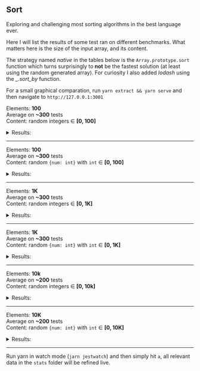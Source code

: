 ## Sort
Exploring and challenging most sorting algorithms in the best language ever.

Here I will list the results of some test ran on different benchmarks. What matters here is the size of the input array, and its content.

The strategy named _native_ in the tables below is the `Array.prototype.sort` function which turns surprisingly to **not** be the fastest solution (at least using the random generated array).
For curiosity I also added _lodash_ using the _\_.sort\_by_ function.  

For a small graphical comparation, run `yarn extract && yarn serve` and then navigate to `http://127.0.0.1:3001` 

Elements: **100**  
Average on **~300** tests  
Content: random integers ∈ **[0, 100]**  
<details>
    <summary>Results:</summary>  

counting: 0.06  
_native_: 0.10  
shell: 0.13     
radix: 0.14  
quick: 0.15  
merge: 0.18  
bucket: 0.21  
insertion: 0.23  
heap: 0.26  
selection: 0.33  
shaker: 0.42  
gnome: 0.58  
_lodash_: 0.67  
bubble: 1.11  

</details>

---
Elements: **100**  
Average on **~300** tests  
Content: random `{num: int}` with `int` ∈ **[0, 100]**  
<details>
    <summary>Results:</summary>  

counting: 0.08  
quick: 0.13  
_native_: 0.18  
bucket: 0.18  
merge: 0.19  
insertion: 0.24  
selection: 0.41  
shaker: 0.51  
_lodash_: 0.51  
gnome: 0.75  
bubble: 2.12  
</details>

---

Elements: **1K**  
Average on **~300** tests  
Content: random integers ∈ **[0, 1K]**  
<details>
    <summary>Results:</summary>  

counting: 0.24  
quick: 1.17  
radix: 1.21  
_native_: 1.48  
shell: 1.94  
insertion: 2.48  
selection: 2.83  
heap: 2.87  
merge: 3.46  
gnome: 3.48  
bucket: 3.76  
shaker: 4.35  
bubble: 5.87  
_lodash_: 6.45  

</details>

---
Elements: **1K**  
Average on **~300** tests  
Content: random `{num: int}` with `int` ∈ **[0, 1K]**  
<details>
    <summary>Results:</summary>  

counting: 0.33  
_native_: 1.64  
quick: 2.10  
merge: 3.11  
_lodash_: 4.67  
bucket: 6.32  
insertion: 6.47  
selection: 8.10  
shaker: 9.46  
gnome: 10.51  
bubble: 15.56  
</details>

---

Elements: **10k**  
Average on **~200** tests  
Content: random integers ∈ **[0, 10k]**  
<details>
    <summary>Results:</summary>  

counting: 2.52  
shell: 3.71  
quick: 4.92  
bucket: 7.57  
merge: 9.96  
_native_: 11.79  
heap: 14.56  
radix: 20.33  
_lodash_: 24.48  
insertion: 36.31  
selection: 84.29  
shaker: 105.61  
gnome: 153.79  
bubble: 318.72  
</details>

---
Elements: **10K**  
Average on **~200** tests  
Content: random `{num: int}` with `int` ∈ **[0, 10K]**  
<details>
    <summary>Results:</summary>  
    
counting: 5.75  
quick: 6.29  
bucket: 9.85  
_native_: 9.89  
merge: 12.46  
_lodash_: 16.69  
insertion: 273.49  
selection: 437.46  
shaker: 440.12  
gnome: 576.55  
bubble: 1157.71  
</details>

--- 
Run yarn in watch mode (`jarn jestwatch`) and then simply hit `a`, all relevant data in the `stats` folder will be refined live.